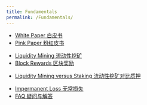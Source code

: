 ```yaml
---
title: Fundamentals
permalink: /Fundamentals/
---
```


- [White Paper 白皮书](/White_Paper "wikilink")
- [Pink Paper 粉红皮书](/Pink_Paper "wikilink")

<!-- -->

- [Liquidity Mining 流动性挖矿](/Liquidity_Mining "wikilink")
- [Block Rewards 区块奖励](/Block_Rewards "wikilink")

<!-- -->

- [Liquidity Mining versus Staking
  流动性挖矿对比质押](/Liquidity_Mining_versus_Staking "wikilink")

<!-- -->

- [Impermanent Loss 无常损失](/Impermanent_Loss "wikilink")
- [FAQ 疑问与解答](/FAQ "wikilink")